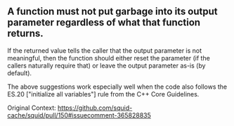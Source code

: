 A function must not put garbage into its output parameter regardless of what
that function returns.
----

If the returned value tells the caller that the output parameter is not
meaningful, then the function should either reset the parameter (if the
callers naturally require that) or leave the output parameter as-is (by
default).

The above suggestions work especially well when the code also follows the
ES.20 ["initialize all variables"] rule from the C++ Core Guidelines.

[initialize all variables]:
  https://isocpp.github.io/CppCoreGuidelines/CppCoreGuidelines#Res-always

Original Context:
https://github.com/squid-cache/squid/pull/150#issuecomment-365828835
